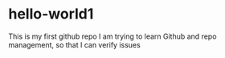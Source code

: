 # hello-world1
This is my first github repo
I am trying to learn Github and repo management, so that I can verify issues
